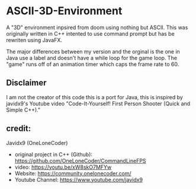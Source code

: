 # ASCII-3D-Environment
A "3D" environment inpsired from doom using nothing but ASCII. This was originally written in C++ intented to use command prompt but has be rewriten using JavaFX.

The major differences between my version and the orginal is the one in Java use a label and doesn't have a while loop for the game loop. 
The "game" runs off of an animation timer which caps the frame rate to 60.

## Disclaimer
I am not the creator of this code this is a port for Java, this is
inspired by javidx9's Youtube video "Code-It-Yourself!
First Person Shooter (Quick and Simple C++)."

## credit:

Javidx9 (OneLoneCoder)

- original project in C++ (Github): https://github.com/OneLoneCoder/CommandLineFPS
- video: https://youtu.be/xW8skO7MFYw
- Website: https://community.onelonecoder.com/
- Youtube Channel: https://www.youtube.com/javidx9
